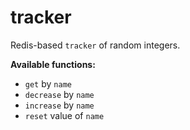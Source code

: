 # tracker

Redis-based `tracker` of random integers.

**Available functions:**

- `get` by `name`
- `decrease` by `name`
- `increase` by `name`
- `reset` value of `name`